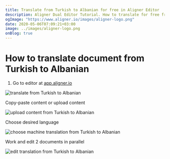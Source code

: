 ```yaml
---
title: Translate from Turkish to Albanian for free in Aligner Editor
description: Aligner Dual Editor Tutorial. How to translate for free from Turkish to Albanian. Aligner is multilingual document management platform. 
ogImage: "https://www.aligner.io/images/aligner-logo.png"
date: 2020-05-06T07:09:21+03:00
image: ../images/aligner-logo.png
onBlog: true
---
```


# How to translate document from Turkish to Albanian

1. Go to editor at [app.aligner.io](https://app.aligner.io "Aligner App web page")

![translate from Turkish to Albanian](../aligner-blank-editor.png "translate from Turkish to Albanian")

Copy-paste content or upload content

![upload content from Turkish to Albanian](../aligner-uploaded-document.png "upload content from Turkish to Albanian")

Choose desired language

![choose machine translation from Turkish to Albanian](../aligner-language-dropdown.png "choose machine translation from Turkish to Albanian")

Work and edit 2 documents in parallel

![edit translation from Turkish to Albanian](../aligner-double-sitded-editor.png "edit translation from Turkish to Albanian")

